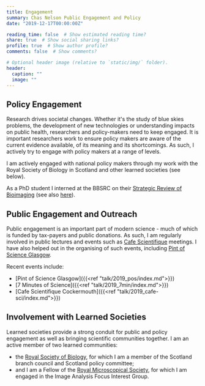 ```yaml
---
title: Engagement
summary: Chas Nelson Public Engagement and Policy
date: "2019-12-17T00:00:00Z"

reading_time: false  # Show estimated reading time?
share: true  # Show social sharing links?
profile: true  # Show author profile?
comments: false  # Show comments?

# Optional header image (relative to `static/img/` folder).
header:
  caption: ""
  image: ""
---
```


## Policy Engagement

Research drives societal changes.
Whether it's the study of blue skies problems, the development of new technologies or understanding impacts on public health, researchers and policy-makers need to keep engaged.
It is important researchers work to ensure policy makers are aware of the current evidence available, of its meaning and its shortcomings.
As such, I actively try to engage with policy makers at a range of levels.

I am actively engaged with national policy makers through my work with the Royal Society of Biology in Scotland and other learned societies (see below).

As a PhD student I interned at the BBSRC on their <a href="https://bbsrc.ukri.org/about/reviews/scientific-areas/bbsrc-strategic-review-of-bioimaging/" target="_blank" rel="noreferrer noopener">Strategic Review of Bioimaging</a> (see also <a href="https://www.dur.ac.uk/wolfson.institute/wrinews/?itemno=28134" target="_blank" rel="noreferrer noopener">here</a>).


## Public Engagement and Outreach

Public engagement is an important part of modern science - much of which is funded by tax-payers and public donations.
As such, I am regularly involved in public lectures and events such as <a href="https://www.cafescientifique.org/" target="_blank" rel="noreferrer noopener">Cafe Scientifique</a> meetings.
I have also helped out in the organising of such events, including <a href="https://pintofscience.co.uk/events/glasgow" target="_blank" rel="noreferrer noopener">Pint of Science Glasgow</a>.


Recent events include:

  * [Pint of Science Glasgow]({{<ref "talk/2019_pos/index.md">}})
  * [7 Minutes of Science]({{<ref "talk/2019_7min/index.md">}})
  * [Cafe Scientifique Cockermouth]({{<ref "talk/2019_cafe-sci/index.md">}})

## Involvement with Learned Societies

Learned societies provide a strong conduit for public and policy engagement as well as bringing scientific communities together.
I am an active member of two learned communities:
* the <a href="https://www.rsb.org.uk/" target="_blank" rel="noreferrer noopener">Royal Society of Biology</a>, for which I am a member of the Scotland branch council and Scotland policy committee;
* and I am a Fellow of the <a href="https://www.rms.org.uk/" target="_blank" rel="noreferrer noopener">Royal Microscopical Society</a>, for which I am engaged in the Image Analysis Focus Interest Group.